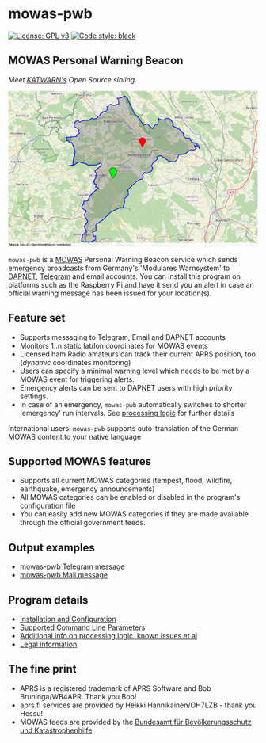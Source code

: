 # mowas-pwb

[![License: GPL v3](https://img.shields.io/badge/License-GPLv3-blue.svg)](https://www.gnu.org/licenses/gpl-3.0) [![Code style: black](https://img.shields.io/badge/code%20style-black-000000.svg)](https://github.com/psf/black)

## MOWAS Personal Warning Beacon

_Meet [KATWARN's](https://de.wikipedia.org/wiki/Katwarn) Open Source sibling_.

![Demo](docs/img/map.jpg)

``mowas-pwb`` is a [MOWAS](https://de.wikipedia.org/wiki/MoWaS) Personal Warning Beacon service which sends emergency broadcasts from Germany's 'Modulares Warnsystem' to [DAPNET](https://www.hampager.de), [Telegram](https://www.telegram.org/) and email accounts. You can install this program on platforms such as the Raspberry Pi and have it send you an alert in case an official warning message has been issued for your location(s).

## Feature set

- Supports messaging to Telegram, Email and DAPNET accounts
- Monitors 1..n static lat/lon coordinates for MOWAS events
- Licensed ham Radio amateurs can track their current APRS position, too (_dynamic_ coordinates monitoring)
- Users can specify a minimal warning level which needs to be met by a MOWAS event for triggering alerts.
- Emergency alerts can be sent to DAPNET users with high priority settings.
- In case of an emergency, ``mowas-pwb`` automatically switches to shorter 'emergency' run intervals. See [processing logic](docs/ADDITIONAL_INFO.md) for further details

International users: ``mowas-pwb`` supports auto-translation of the German MOWAS content to your native language

## Supported MOWAS features

- Supports all current MOWAS categories (tempest, flood, wildfire, earthquake, emergency announcements)
- All MOWAS categories can be enabled or disabled in the program's configuration file
- You can easily add new MOWAS categories if they are made available through the official government feeds.

## Output examples

- [mowas-pwb Telegram message](docs/img/telegram.jpg)
- [mowas-pwb Mail message](docs/img/mail.jpg)

## Program details

- [Installation and Configuration](docs/INSTALLATION.md)
- [Supported Command Line Parameters](docs/COMMANDS.md)
- [Additional info on processing logic, known issues et al](docs/ADDITIONAL_INFO.md)
- [Legal information](docs/LEGAL.md)

## The fine print

- APRS is a registered trademark of APRS Software and Bob Bruninga/WB4APR. Thank you Bob!
- aprs.fi services are provided by Heikki Hannikainen/OH7LZB - thank you Hessu!
- MOWAS feeds are provided by the [Bundesamt für Bevölkerungsschutz und Katastrophenhilfe](https://www.bbk.bund.de/)
